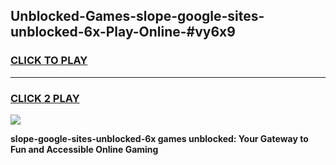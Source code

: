 
## Unblocked-Games-slope-google-sites-unblocked-6x-Play-Online-#vy6x9
<h3>
<a href="https://premium.freeplayer.one?title=slope-google-sites-unblocked-6x&ref=27F">CLICK TO PLAY</a></h3>
<hr>

<h3>
<a href="https://premium.freeplayer.one?title=slope-google-sites-unblocked-6x&ref=27F">CLICK 2 PLAY</a>
  
</h3>

<a href="https://premium.freeplayer.one?title=slope-google-sites-unblocked-6x&ref=27F"><img src="https://clearcache.store/games.png"></a>


**slope-google-sites-unblocked-6x games unblocked: Your Gateway to Fun and Accessible Online Gaming**
